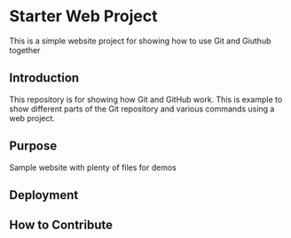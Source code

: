 # Starter Web Project
This is a simple website project for showing how to use Git and Giuthub together
## Introduction

This repository is for showing how Git and GitHub work.  This is example to show different parts of the Git repository and various commands using a web project.

## Purpose

Sample website with plenty of files for demos

## Deployment

## How to Contribute

